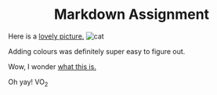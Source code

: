 <head>
<h1 align="center">Markdown Assignment</h1>
</head>

Here is a [lovely picture.](images/catimage.jpeg)
![cat](/img/images/catimage.jpeg#right)

Adding colours was definitely super easy to figure out.

Wow, I wonder [what this is.](readme3.md)

Oh yay! VO<sub>2</sub>
